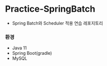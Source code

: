 # Practice-SpringBatch

- Spring Batch와 Scheduler 적용 연습 레포지토리 

### 환경
- Java 11
- Spring Boot(gradle)
- MySQL
